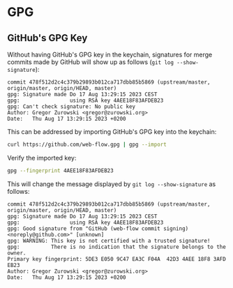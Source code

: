 # GPG

## GitHub's GPG Key

Without having GitHub's GPG key in the keychain, signatures for merge commits made by GitHub will show up as follows (`git log --show-signature`):

```text
commit 478f512d2c4c379b29893b012ca717dbb85b5869 (upstream/master, origin/master, origin/HEAD, master)
gpg: Signature made Do 17 Aug 13:29:15 2023 CEST
gpg:                using RSA key 4AEE18F83AFDEB23
gpg: Can't check signature: No public key
Author: Gregor Zurowski <gregor@zurowski.org>
Date:   Thu Aug 17 13:29:15 2023 +0200
```

This can be addressed by importing GitHub's GPG key into the keychain:

```bash
curl https://github.com/web-flow.gpg | gpg --import
```

Verify the imported key:

```bash
gpg --fingerprint 4AEE18F83AFDEB23
```

This will change the message displayed by `git log --show-signature` as follows:

```text
commit 478f512d2c4c379b29893b012ca717dbb85b5869 (upstream/master, origin/master, origin/HEAD, master)
gpg: Signature made Do 17 Aug 13:29:15 2023 CEST
gpg:                using RSA key 4AEE18F83AFDEB23
gpg: Good signature from "GitHub (web-flow commit signing) <noreply@github.com>" [unknown]
gpg: WARNING: This key is not certified with a trusted signature!
gpg:          There is no indication that the signature belongs to the owner.
Primary key fingerprint: 5DE3 E050 9C47 EA3C F04A  42D3 4AEE 18F8 3AFD EB23
Author: Gregor Zurowski <gregor@zurowski.org>
Date:   Thu Aug 17 13:29:15 2023 +0200
```
